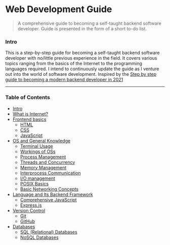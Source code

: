 # Web Development Guide


> A comprehensive guide to becoming a self-taught backend software developer.
> Guide is presented in the form of a short to-do list.

### Intro

This is a step-by-step guide for becoming a self-taught backend software developer with no/little previous experience in the field.
It covers various topics ranging from the basics of the Internet to the programming languages required.
I intend to continuously update the guide as I venture out into the world of software development.
Inspired by the [Step by step guide to becoming a modern backend developer in 2021](https://roadmap.sh/backend)

---

### Table of Contents

- [Intro](#intro) 
- [What is Internet?](#what-is-internet)
- [Frontend basics](#frontend-basics)
    - [HTML](#html)
    - [CSS](#css)
    - [JavaScript](#javascript)
- [OS and General Knowledge](#os-and-general-knowledge)
    - [Terminal Usage](#terminal-usage)
    - [Workings of OSs](#workings-of-oss)
    - [Process Management](#process-management)
    - [Threads and Concurrency](#threads-and-concurrency)
    - [Memory Management](#memory-management)
    - [Interprocess Communication](#interprocess-communication)
    - [I/O management](#i/o-management)
    - [POSIX Basics](#posix-basics)
    - [Basic Networking Concepts](#basic-networking-concepts)
- [Language and Its Backend Framework](#language-and-its-backend-framework)
    - [Comprehensive JavaScript](#comprehensive-javascript)
    - [Express.js](#express.js)
- [Version Control](#version-control)
    - [Git](#git)
    - [GitHub](#github)
- [Databases](#databases)
    - [SQL (Relational) Databases](#sql-(relational)-databases)
    - [NoSQL Databases](#nosql-databases)
